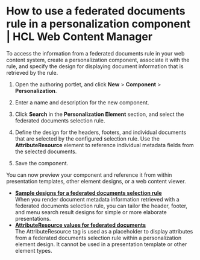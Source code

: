 # How to use a federated documents rule in a personalization component \| HCL Web Content Manager

To access the information from a federated documents rule in your web content system, create a personalization component, associate it with the rule, and specify the design for displaying document information that is retrieved by the rule.

1.  Open the authoring portlet, and click **New** \> **Component** \> **Personalization**.

2.  Enter a name and description for the new component.

3.  Click **Search** in the **Personalization Element** section, and select the federated documents selection rule.

4.  Define the design for the headers, footers, and individual documents that are selected by the configured selection rule. Use the **AttributeResource** element to reference individual metadata fields from the selected documents.

5.  Save the component.


You can now preview your component and reference it from within presentation templates, other element designs, or a web content viewer.

-   **[Sample designs for a federated documents selection rule](../wcm/wcm_dev_feddocs_samples.md)**  
When you render document metadata information retrieved with a federated documents selection rule, you can tailor the header, footer, and menu search result designs for simple or more elaborate presentations.
-   **[AttributeResource values for federated documents](../wcm/wcm_dev_feddocs_attsdoc.md)**  
The AttributeResource tag is used as a placeholder to display attributes from a federated documents selection rule within a personalization element design. It cannot be used in a presentation template or other element types.


